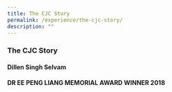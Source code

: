 ```yaml
---
title: The CJC Story
permalink: /experience/the-cjc-story/
description: ""
---
```

### **The CJC Story**
#### **Dillen Singh Selvam**
**DR EE PENG LIANG MEMORIAL AWARD WINNER 2018**
